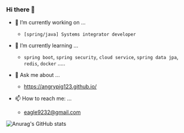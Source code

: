 ### Hi there 👋


- 🔭 I’m currently working on ...
  - ```[spring/java] Systems integrator developer```


- 🌱 I’m currently learning ...
  - ```spring boot```, ```spring security```, ```cloud service```, ```spring data jpa```, ```redis```, ```docker``` .....  


- 💬 Ask me about ...
  - https://angrypig123.github.io/

 
- 📫 How to reach me: ...
  - eagle9232@gmail.com


![Anurag's GitHub stats](https://github-readme-stats.vercel.app/api?username=anuraghazra&show_icons=true&theme=radical)
